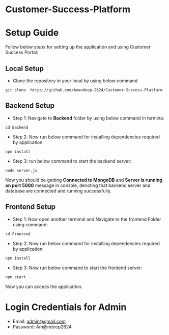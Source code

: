 # Customer-Success-Platform


# Setup Guide

Follow below steps for setting up the application and using Customer Success Portal:

## Local Setup ##

* Clone the repository in your local by using below command

```
git clone  https://github.com/Amandeep-2624/Customer-Success-Platform
```

## Backend Setup ##

* Step 1: Navigate to **Backend** folder by using below command in termina:

```
cd Backend
```

* Step 2: Now run below command for installing dependencies required by application:
  
```
npm install
```

* Step 3: run below command to start the backend server:

```
node server.js
```

Now you should be getting **Connected to MongoDB** and **Server is running on port 5000** message in console, denoting that backend server and database are connected and running successfully.

## Frontend Setup ##

* Step 1: Now open another terminal and Navigate to the frontend Folder using command:

```
cd Frontend
```

* Step 2: Now run below command for installing dependencies required by application:

```
npm install
```

* Step 3: Now run below command to start the frontend server:

```
npm start
```

Now you can access the application.

# Login Credentials for Admin
* Email: admin@gmail.com
* Password: Am@ndeep2624

